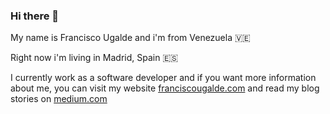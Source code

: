### Hi there 👋

My name is Francisco Ugalde and i'm from Venezuela 🇻🇪 

Right now i'm living in Madrid, Spain 🇪🇸

I currently work as a software developer and if you want more information about me, you can visit my website [franciscougalde.com](https://www.franciscougalde.com) and read my blog stories on [medium.com](medium.com/francisco-ugalde)

<!--
**fjugaldev/fjugaldev** is a ✨ _special_ ✨ repository because its `README.md` (this file) appears on your GitHub profile.

Here are some ideas to get you started:

- 🔭 I’m currently working on ...
- 🌱 I’m currently learning ...
- 👯 I’m looking to collaborate on ...
- 🤔 I’m looking for help with ...
- 💬 Ask me about ...
- 📫 How to reach me: ...
- 😄 Pronouns: ...
- ⚡ Fun fact: ...
-->
